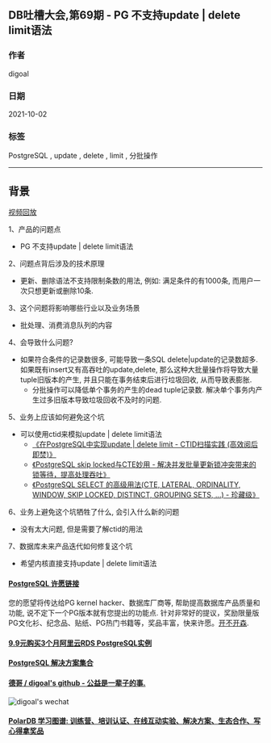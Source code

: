 ## DB吐槽大会,第69期 - PG 不支持update | delete limit语法  
  
### 作者  
digoal  
  
### 日期  
2021-10-02  
  
### 标签  
PostgreSQL , update , delete , limit , 分批操作   
  
----  
  
## 背景  
[视频回放]()  
  
1、产品的问题点  
- PG 不支持update | delete limit语法    
  
2、问题点背后涉及的技术原理  
- 更新、删除语法不支持限制条数的用法, 例如: 满足条件的有1000条, 而用户一次只想更新或删除10条.   
  
3、这个问题将影响哪些行业以及业务场景  
- 批处理、消费消息队列的内容  
  
4、会导致什么问题?  
- 如果符合条件的记录数很多, 可能导致一条SQL delete|update的记录数超多. 如果既有insert又有高吞吐的update,delete, 那么这种大批量操作将导致大量tuple旧版本的产生, 并且只能在事务结束后进行垃圾回收, 从而导致表膨胀.  
    - 分批操作可以降低单个事务的产生的dead tuple记录数. 解决单个事务内产生过多旧版本导致垃圾回收不及时的问题.     
  
5、业务上应该如何避免这个坑  
- 可以使用ctid来模拟update | delete limit语法   
    - [《在PostgreSQL中实现update | delete limit - CTID扫描实践  (高效阅后即焚)》](../201608/20160827_01.md)    
    - [《PostgreSQL skip locked与CTE妙用 - 解决并发批量更新锁冲突带来的锁等待，提高处理吞吐》](../201803/20180314_03.md)    
    - [《PostgreSQL SELECT 的高级用法(CTE, LATERAL, ORDINALITY, WINDOW, SKIP LOCKED, DISTINCT, GROUPING SETS, ...) - 珍藏级》](../201802/20180226_05.md)    
  
6、业务上避免这个坑牺牲了什么, 会引入什么新的问题  
- 没有太大问题, 但是需要了解ctid的用法    
  
7、数据库未来产品迭代如何修复这个坑  
- 希望内核直接支持update | delete limit语法   
    
  
  
#### [PostgreSQL 许愿链接](https://github.com/digoal/blog/issues/76 "269ac3d1c492e938c0191101c7238216")
您的愿望将传达给PG kernel hacker、数据库厂商等, 帮助提高数据库产品质量和功能, 说不定下一个PG版本就有您提出的功能点. 针对非常好的提议，奖励限量版PG文化衫、纪念品、贴纸、PG热门书籍等，奖品丰富，快来许愿。[开不开森](https://github.com/digoal/blog/issues/76 "269ac3d1c492e938c0191101c7238216").  
  
  
#### [9.9元购买3个月阿里云RDS PostgreSQL实例](https://www.aliyun.com/database/postgresqlactivity "57258f76c37864c6e6d23383d05714ea")
  
  
#### [PostgreSQL 解决方案集合](https://yq.aliyun.com/topic/118 "40cff096e9ed7122c512b35d8561d9c8")
  
  
#### [德哥 / digoal's github - 公益是一辈子的事.](https://github.com/digoal/blog/blob/master/README.md "22709685feb7cab07d30f30387f0a9ae")
  
  
![digoal's wechat](../pic/digoal_weixin.jpg "f7ad92eeba24523fd47a6e1a0e691b59")
  
  
#### [PolarDB 学习图谱: 训练营、培训认证、在线互动实验、解决方案、生态合作、写心得拿奖品](https://www.aliyun.com/database/openpolardb/activity "8642f60e04ed0c814bf9cb9677976bd4")
  
